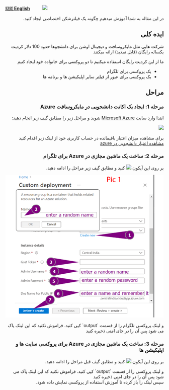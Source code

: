 [**🇺🇸 English**](https://docs.hiddify.com/Hiddify-Manager.wiki/Quick-Installation-on-Microsoft-Azure)&nbsp;&nbsp;&nbsp;&nbsp;&nbsp;&nbsp;&nbsp;&nbsp;&nbsp;&nbsp;<a href="https://github.com/hiddify/hiddify-config/wiki/%D9%87%D9%85%D9%87-%D8%A2%D9%85%D9%88%D8%B2%D8%B4%E2%80%8C%D9%87%D8%A7-%D9%88-%D9%88%DB%8C%D8%AF%D8%A6%D9%88%D9%87%D8%A7"><img width="100" src="https://github.com/hiddify/hiddify-config/assets/125398461/3704cd84-eee6-4c45-abe7-3c02936bbebb" /></a>

<div dir="rtl" markdown="1">
در این مقاله به شما آموزش میدهیم چگونه یک فیلترشکن اختصاصی ایجاد کنید.

## ایده کلی

شرکت هایی مثل مایکروسافت و دیجیتال اوشن برای دانشجوها حدود 100 دلار کردیت یکساله رایگان (قابل تمدید) ارائه میکنند

ما از این کردیت رایگان استفاده میکنیم تا دو پروکسی برای خانواده خود ایجاد کنیم

- یک پروکسی برای تلگرام
- یک پروکسی برای عبور از فیلتر سایر اپلیکیشن ها و برنامه ها

## مراحل

### مرحله 1: ایجاد یک اکانت دانشجویی در مایکروسافت Azure

ابتدا وارد سایت [Microsoft Azure](https://azure.microsoft.com/en-us/free/students/) شوید
و مراحل زیر را مطابق گیف زیر انجام دهید:

![](http://hiddify.github.io/assets/create_student_account.gif)

برای مشاهده میزان اعتبار باقیمانده در حساب کاربری خود از لینک زیر اقدام کنید
[مشاهده اعتبار دانشجویی در azure](https://www.microsoftazuresponsorships.com/Balance)

### مرحله 2: ساخت یک ماشین مجازی در Azure برای تلگرام

بر روی این آیکون
<a href="https://portal.azure.com/#create/Microsoft.Template/uri/https%3A%2F%2Fraw.githubusercontent.com%2Fhiddify%2Fconfig%2Fmain%2Ftelegram%2Ftelegram-vm-azure-template.json" target="_blank"><img src="https://aka.ms/deploytoazurebutton"/></a>
کنید
و مطابق گیف زیر مراحل را ادامه دهید.

![](https://github.com/hiddify/hiddify.github.io/raw/main/assets/azure-auto-deploy.gif)

<div class="alert alert-success" markdown=1>و لینک پروکسی تلگرام را از قسمت `output` کپی کنید. فراموش نکنید که این لینک پاک می شود پس آن را در جای امنی ذخیره کنید
</div>

### مرحله 3: ساخت یک ماشین مجازی در Azure برای پروکسی سایت ها و اپلیکیشن ها

بر روی این آیکون
<a href="https://portal.azure.com/#create/Microsoft.Template/uri/https%3A%2F%2Fraw.githubusercontent.com%2Fhiddify%2Fconfig%2Fmain%2Fshadowsocks%2Fss-azure-template.json" target="_blank"><img src="https://aka.ms/deploytoazurebutton"/></a>
کنید
و مطابق گیف قبل مراحل را ادامه دهید.

<div class="alert alert-success" markdown=1>و لینک پروکسی را از قسمت `output` کپی کنید. فراموش نکنید که این لینک پاک می شود پس آن را در جای امنی ذخیره کنید
</div>
سپس لینک را باز کرده تا آموزش استفاده از پروکسی نمایش داده شود.

</div>
